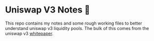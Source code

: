 # Uniswap V3 Notes :unicorn:
This repo contains my notes and some rough working files to better understand uniswap v3 liquidity pools. The bulk of this comes from the uniswap v3 [whitepaper](https://uniswap.org/whitepaper-v3.pdf).